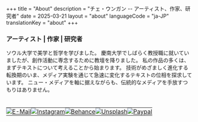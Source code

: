 +++
title = "About"
description = "チェ・ウンガン -- アーティスト、作家、研究者"
date = 2025-03-21
layout = "about"
languageCode = "ja-JP"
translationKey = "about"
+++

### アーティスト | 作家 | 研究者

ソウル大学で美学と哲学を学びました。 慶南大学でしばらく教授職に就いていましたが、創作活動に専念するために教壇を降りました。 私の作品の多くは、まずテキストについて考えることから始まります。 技術がめざましく進化する転換期のいま、メディア実験を通じて急速に変化するテキストの位相を探求しています。 ニュー・メディアを軸に据えながらも、伝統的なメディアを手放すつもりはありません。

#

<table style="border: 0; padding: 0; cellspacing: 0;">
    <tr style="border: 0; padding: 0; spacing: 0;">
        <td style="border: 0; padding: 0; spacing: 0;">
            <a href="https://contact.eunkwangchoi.com/ja/" target="_blank" onclick="var width = 1200; var height = 800; var left = (screen.width - width) / 2; var top = (screen.height - height) / 2; if (screen.width > 768) { window.open(this.href, '_blank', 'width=' + width + ',height=' + height + ',top=' + top + ',left=' + left); } else { window.open(this.href, '_blank'); } return false;">
                <img src="/imgs/icon_email.png" alt="E-Mail">
            </a>
        </td>
        <td style="border: 0; padding: 0; spacing: 0;">
            <a href="https://instagram.com/eunkwang.ryan.choi" target="_blank" rel="noopener noreferrer">
                <img src="/imgs/icon_instagram.png" alt="Instagram">
            </a>
        </td>
        <td style="border: 0; padding: 0; spacing: 0;">
            <a href="https://www.behance.net/0477d466" target="_blank" rel="noopener noreferrer">
                <img src="/imgs/icon_behance.png" alt="Behance">
            </a>
        </td>
        <td style="border: 0; padding: 0; spacing: 0;">
            <a href="https://unsplash.com/ja/@ryanchoi" target="_blank" rel="noopener noreferrer">
                <img src="/imgs/icon_unsplash.png" alt="Unsplash">
            </a>
        </td>
        <td style="border: 0; padding: 0; spacing: 0;">
            <a href="https://paypal.me/eunkwangchoi" target="_blank" rel="noopener noreferrer">
                <img src="/imgs/icon_paypal.png" alt="Paypal">
            </a>
        </td>
    </tr>
</table>